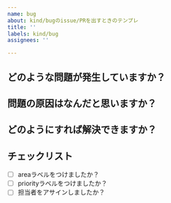 ```yaml
---
name: bug
about: kind/bugのissue/PRを出すときのテンプレ
title: ''
labels: kind/bug
assignees: ''

---
```


## どのような問題が発生していますか？

## 問題の原因はなんだと思いますか？

## どのようにすれば解決できますか？

## チェックリスト
- [ ] areaラベルをつけましたか？
- [ ] priorityラベルをつけましたか？
- [ ] 担当者をアサインしましたか？
